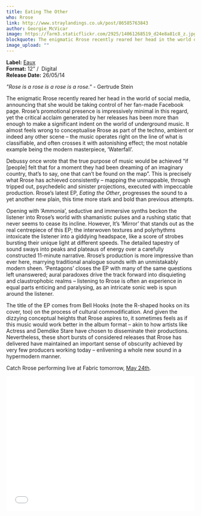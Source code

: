 ```yaml
---
title: Eating The Other
who: Rrose
link: http://www.straylandings.co.uk/post/86585763843
author: Georgie_McVicar
image: https://farm3.staticflickr.com/2925/14061268519_d24e8a81c8_z.jpg
blockquote: The enigmatic Rrose recently reared her head in the world of social media, announcing that she would be taking control of her fan-made Facebook page. Rrose’s promotional presence is impressively minimal in this regard, yet the critical acclaim generated by her releases has been more than enough to make a significant indent on the world of underground music.
image_upload: ""
---
```

**Label:** [Eaux](http://eaux.ro)
<br>**Format:** 12” /  Digital
<br>**Release Date:** 26/05/14

_"Rose is a rose is a rose is a rose."_ - Gertrude Stein   
  
The enigmatic Rrose recently reared her head in the world of social media, announcing that she would be taking control of her fan-made Facebook page. Rrose’s promotional presence is impressively minimal in this regard, yet the critical acclaim generated by her releases has been more than enough to make a significant indent on the world of underground music. It almost feels wrong to conceptualise Rrose as part of the techno, ambient or indeed any other scene – the music operates right on the line of what is classifiable, and often crosses it with astonishing effect; the most notable example being the modern masterpiece, ‘Waterfall’.

Debussy once wrote that the true purpose of music would be achieved “if [people] felt that for a moment they had been dreaming of an imaginary country, that’s to say, one that can’t be found on the map”. This is precisely what Rrose has achieved consistently – mapping the unmappable, through tripped out, psychedelic and sinister projections, executed with impeccable production. Rrose’s latest EP, _Eating the Other_, progresses the sound to a yet another new plain, this time more stark and bold than previous attempts.

Opening with ‘Ammonia’, seductive and immersive synths beckon the listener into Rrose’s world with shamanistic pulses and a rushing static that never seems to cease its incline. However, It’s ‘Mirror’ that stands out as the real centrepiece of this EP; the interwoven textures and polyrhythms intoxicate the listener into a giddying headspace, like a score of strobes bursting their unique light at different speeds. The detailed tapestry of sound sways into peaks and plateaus of energy over a carefully constructed 11-minute narrative. Rrose’s production is more impressive than ever here, marrying traditional analogue sounds with an unmistakably modern sheen. ‘Pentagons’ closes the EP with many of the same questions left unanswered; aural paradoxes drive the track forward into disquieting and claustrophobic realms – listening to Rrose is often an experience in equal parts enticing and paralysing, as an intricate sonic web is spun around the listener.

The title of the EP comes from Bell Hooks (note the R-shaped hooks on its cover, too) on the process of cultural commodification. And given the dizzying conceptual heights that Rrose aspires to, it sometimes feels as if this music would work better in the album format – akin to how artists like Actress and Demdike Stare have chosen to disseminate their productions. Nevertheless, these short bursts of considered releases that Rrose has delivered have maintained an important sense of obscurity achieved by very few producers working today – enlivening a whole new sound in a hypermodern manner.

Catch Rrose performing live at Fabric tomorrow, [May 24th](http://www.fabriclondon.com/club/listing/921).

<iframe frameborder="0" height="360" src="//www.youtube.com/embed/Y6MFx8y-_98" width="100%"></iframe>